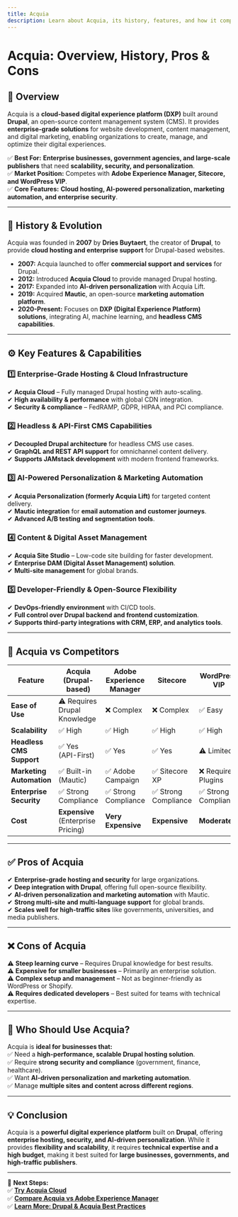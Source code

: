 ```yaml
---
title: Acquia  
description: Learn about Acquia, its history, features, and how it compares to other CMS platforms.  
---
```


# **Acquia: Overview, History, Pros & Cons**  

## **📌 Overview**  
Acquia is a **cloud-based digital experience platform (DXP)** built around **Drupal**, an open-source content management system (CMS). It provides **enterprise-grade solutions** for website development, content management, and digital marketing, enabling organizations to create, manage, and optimize their digital experiences.  

✅ **Best For:** **Enterprise businesses, government agencies, and large-scale publishers** that need **scalability, security, and personalization**.  
✅ **Market Position:** Competes with **Adobe Experience Manager, Sitecore, and WordPress VIP**.  
✅ **Core Features:** **Cloud hosting, AI-powered personalization, marketing automation, and enterprise security**.  

---

## **📜 History & Evolution**  
Acquia was founded in **2007** by **Dries Buytaert**, the creator of **Drupal**, to provide **cloud hosting and enterprise support** for Drupal-based websites.  

- **2007:** Acquia launched to offer **commercial support and services** for Drupal.  
- **2012:** Introduced **Acquia Cloud** to provide managed Drupal hosting.  
- **2017:** Expanded into **AI-driven personalization** with Acquia Lift.  
- **2019:** Acquired **Mautic**, an open-source **marketing automation platform**.  
- **2020-Present:** Focuses on **DXP (Digital Experience Platform) solutions**, integrating AI, machine learning, and **headless CMS capabilities**.  

---

## **⚙️ Key Features & Capabilities**  

### **1️⃣ Enterprise-Grade Hosting & Cloud Infrastructure**  
✔ **Acquia Cloud** – Fully managed Drupal hosting with auto-scaling.  
✔ **High availability & performance** with global CDN integration.  
✔ **Security & compliance** – FedRAMP, GDPR, HIPAA, and PCI compliance.  

### **2️⃣ Headless & API-First CMS Capabilities**  
✔ **Decoupled Drupal architecture** for headless CMS use cases.  
✔ **GraphQL and REST API support** for omnichannel content delivery.  
✔ **Supports JAMstack development** with modern frontend frameworks.  

### **3️⃣ AI-Powered Personalization & Marketing Automation**  
✔ **Acquia Personalization (formerly Acquia Lift)** for targeted content delivery.  
✔ **Mautic integration** for **email automation and customer journeys**.  
✔ **Advanced A/B testing and segmentation tools**.  

### **4️⃣ Content & Digital Asset Management**  
✔ **Acquia Site Studio** – Low-code site building for faster development.  
✔ **Enterprise DAM (Digital Asset Management) solution**.  
✔ **Multi-site management** for global brands.  

### **5️⃣ Developer-Friendly & Open-Source Flexibility**  
✔ **DevOps-friendly environment** with CI/CD tools.  
✔ **Full control over Drupal backend and frontend customization**.  
✔ **Supports third-party integrations with CRM, ERP, and analytics tools**.  

---

## **🔄 Acquia vs Competitors**  

| Feature                  | Acquia (Drupal-based) | Adobe Experience Manager | Sitecore | WordPress VIP |
|--------------------------|----------------------|-------------------------|----------|---------------|
| **Ease of Use**          | ⚠ Requires Drupal Knowledge | ❌ Complex | ❌ Complex | ✅ Easy |
| **Scalability**          | ✅ High | ✅ High | ✅ High | ✅ High |
| **Headless CMS Support** | ✅ Yes (API-First) | ✅ Yes | ✅ Yes | ⚠ Limited |
| **Marketing Automation** | ✅ Built-in (Mautic) | ✅ Adobe Campaign | ✅ Sitecore XP | ❌ Requires Plugins |
| **Enterprise Security**  | ✅ Strong Compliance | ✅ Strong Compliance | ✅ Strong Compliance | ✅ Strong Compliance |
| **Cost**                 | **Expensive** (Enterprise Pricing) | **Very Expensive** | **Expensive** | **Moderate** |

---

## **✅ Pros of Acquia**  
✔ **Enterprise-grade hosting and security** for large organizations.  
✔ **Deep integration with Drupal**, offering full open-source flexibility.  
✔ **AI-driven personalization and marketing automation** with Mautic.  
✔ **Strong multi-site and multi-language support** for global brands.  
✔ **Scales well for high-traffic sites** like governments, universities, and media publishers.  

---

## **❌ Cons of Acquia**  
⚠ **Steep learning curve** – Requires Drupal knowledge for best results.  
⚠ **Expensive for smaller businesses** – Primarily an enterprise solution.  
⚠ **Complex setup and management** – Not as beginner-friendly as WordPress or Shopify.  
⚠ **Requires dedicated developers** – Best suited for teams with technical expertise.  

---

## **🎯 Who Should Use Acquia?**  
Acquia is **ideal for businesses that:**  
✅ Need a **high-performance, scalable Drupal hosting solution**.  
✅ Require **strong security and compliance** (government, finance, healthcare).  
✅ Want **AI-driven personalization and marketing automation**.  
✅ Manage **multiple sites and content across different regions**.  

---

## **💡 Conclusion**  
Acquia is a **powerful digital experience platform** built on **Drupal**, offering **enterprise hosting, security, and AI-driven personalization**. While it provides **flexibility and scalability**, it requires **technical expertise and a high budget**, making it best suited for **large businesses, governments, and high-traffic publishers**.  

---

🚀 **Next Steps:**  
✅ **[Try Acquia Cloud](https://www.acquia.com/)**  
✅ **[Compare Acquia vs Adobe Experience Manager](#)**  
✅ **[Learn More: Drupal & Acquia Best Practices](#)**  